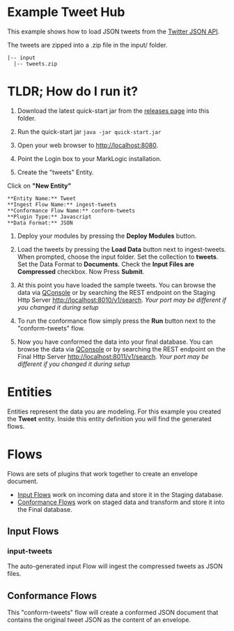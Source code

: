 # Example Tweet Hub
This example shows how to load JSON tweets from the [Twitter JSON API](https://dev.twitter.com/overview/api). 

The tweets are zipped into a .zip file in the input/ folder.  
```
|-- input  
  |-- tweets.zip
```

# TLDR; How do I run it?
1. Download the latest quick-start jar from the [releases page](https://github.com/marklogic/marklogic-data-hub/releases) into this folder.

1. Run the quick-start jar `java -jar quick-start.jar`

1. Open your web browser to [http://localhost:8080](http://localhost:8080).

1. Point the Login box to your MarkLogic installation.

1. Create the "tweets" Entity.  

  Click on **"New Entity"**  
  
    **Entity Name:** Tweet  
    **Ingest Flow Name:** ingest-tweets  
    **Conformance Flow Name:** conform-tweets  
    **Plugin Type:** Javascript  
    **Data Format:** JSON  

1. Deploy your modules by pressing the **Deploy Modules** button.

1. Load the tweets by pressing the **Load Data** button next to ingest-tweets. When prompted, choose the input folder. Set the collection to **tweets**. Set the Data Format to **Documents**. Check the **Input Files are Compressed** checkbox. Now Press **Submit**.

1. At this point you have loaded the sample tweets. You can browse the data via [QConsole](http://localhost:8000/qconsole) or by searching the REST endpoint on the Staging Http Server [http://localhost:8010/v1/search](http://localhost:8010/v1/search). *Your port may be different if you changed it during setup*

1. To run the conformance flow simply press the **Run** button next to the "conform-tweets" flow.

1. Now you have conformed the data into your final database. You can browse the data via [QConsole](http://localhost:8000/qconsole) or by searching the REST endpoint on the Final Http Server [http://localhost:8011/v1/search](http://localhost:8011/v1/search). *Your port may be different if you changed it during setup*


# Entities
Entities represent the data you are modeling. For this example you created the **Tweet** entity. Inside this entity definition you will find the generated flows.

# Flows
Flows are sets of plugins that work together to create an envelope document.

- [Input Flows](#input-flows) work on incoming data and store it in the Staging database.
- [Conformance Flows](#conformance-flows) work on staged data and transform and store it into the Final database.

## Input Flows

### input-tweets
The auto-generated input Flow will ingest the compressed tweets as JSON files.

## Conformance Flows

This "conform-tweets" flow will create a conformed JSON document that contains the original tweet JSON as the content of an envelope.
